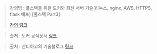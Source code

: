 

> 강의명 : 풀스택을 위한 도커와 최신 서버 기술(리눅스, nginx, AWS, HTTPS, flask 배포) [풀스택 Part3]
>
> [강의 링크](https://www.inflearn.com/course/서버기술-풀스택-3)

> 출처 : 도커 공식문서 [링크](https://docs.docker.com/storage/storagedriver/)

> 출처 : 산티아고의 기술블로그 [링크](https://velog.io/@koo8624/series/Docker)